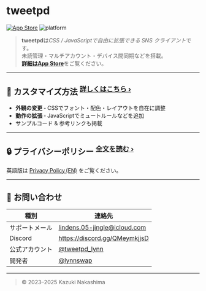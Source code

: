 # tweetpd

[![App Store](https://img.shields.io/badge/App%20Store-Download-blue?logo=apple)](https://apps.apple.com/jp/app/tweetpd/id1671411031)
![platform](https://img.shields.io/badge/platforms-iOS%20%7C%20iPadOS%20%7C%20macOS-informational)

> **tweetpd**は*CSS / JavaScriptで自由に拡張できる SNS クライアント*です。  
> 未読管理・マルチアカウント・デバイス間同期などを搭載。  
> [**詳細はApp Store**](https://apps.apple.com/jp/app/tweetpd/id1671411031)をご覧ください。

---

## 🔧 カスタマイズ方法 <sup>[詳しくはこちら ›](CUSTOM_CSS_JS.md)</sup>

- **外観の変更** ‑ CSSでフォント・配色・レイアウトを自在に調整  
- **動作の拡張** ‑ JavaScriptでミュートルールなどを追加
- サンプルコード & 参考リンクも掲載  

---

## 🔒 プライバシーポリシー <sup>[全文を読む ›](privacy-policy.md)</sup>
英語版は [Privacy Policy (EN)](privacy-policy_en.md) をご覧ください。

---

## 📮 お問い合わせ

| 種別 | 連絡先 |
|------|--------|
| サポートメール | lindens.05-jingle@icloud.com |
| Discord | <https://discord.gg/QMeymkjjsD> |
| 公式アカウント | [@tweetpd_lynn](https://x.com/tweetpd_lynn) |
| 開発者 | [@lynnswap](https://github.com/lynnswap) |

---

> © 2023–2025 Kazuki Nakashima
